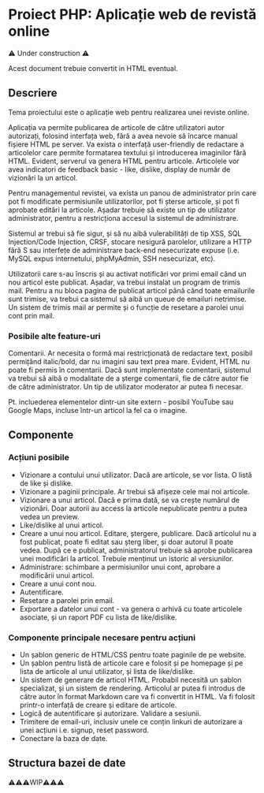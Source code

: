 # Proiect PHP: Aplicație web de revistă online

⚠️ Under construction ⚠️

Acest document trebuie convertit in HTML eventual.

## Descriere

Tema proiectului este o aplicație web pentru realizarea unei reviste online.

Aplicația va permite publicarea de articole de către utilizatori autor autorizați,
folosind interfața web, fără a avea nevoie să încarce manual fișiere HTML pe server.
Va exista o interfață user-friendly de redactare a articolelor care permite formatarea textului
și introducerea imaginilor fără HTML. Evident, serverul va genera HTML pentru articole.
Articolele vor avea indicatori de feedback basic - like, dislike, display de număr de vizionări la un articol.

Pentru managementul revistei, va exista un panou de administrator prin care pot fi
modificate permisiunile utilizatorilor, pot fi șterse articole, și pot
fi aprobate editări la articole. Așadar trebuie să existe un tip de utilizator administrator,
pentru a restricționa accesul la sistemul de administrare.

Sistemul ar trebui să fie sigur, și să nu aibă vulerabilități de tip XSS, SQL Injection/Code Injection, CRSF,
stocare nesigură parolelor, utilizare a HTTP fără S sau interfețe de administrare back-end nesecurizate expuse
(i.e. MySQL expus internetului, phpMyAdmin, SSH nesecurizat, etc).

Utilizatorii care s-au înscris și au activat notificări vor primi email când un nou articol este publicat.
Așadar, va trebui instalat un program de trimis mail. Pentru a nu bloca pagina de publicat articol
până când toate emailurile sunt trimise, va trebui ca sistemul să aibă un queue de emailuri netrimise.
Un sistem de trimis mail ar permite și o funcție de resetare a parolei unui cont prin mail.

### Posibile alte feature-uri

Comentarii. Ar necesita o formă mai restricționată de redactare text, posibil permițând italic/bold, dar
nu imagini sau text prea mare. Evident, HTML nu poate fi permis în comentarii. Dacă sunt implementate
comentarii, sistemul va trebui să aibă o modalitate de a șterge comentarii, fie de către autor fie
de către administrator. Un tip de utilizator moderator ar putea fi necesar.

Pt. incluederea elementelor dintr-un site extern - posibil YouTube sau Google Maps, incluse într-un
articol la fel ca o imagine.

## Componente

### Acțiuni posibile

* Vizionare a contului unui utilizator. Dacă are articole, se vor lista. O listă de like și dislike.
* Vizionare a paginii principale. Ar trebui să afișeze cele mai noi articole.
* Vizionare a unui articol. Dacă e prima dată, se va crește numărul de vizionări. Doar autorii au
  access la articole nepublicate pentru a putea vedea un preview.
* Like/dislike al unui articol.
* Creare a unui nou articol. Editare, ștergere, publicare. Dacă articolul nu a fost publicat,
  poate fi editat sau șterg liber, și doar autorul îl poate vedea. După ce e publicat, administratorul
  trebuie să aprobe publicarea unei modificări la articol. Trebuie menținut un istoric al versiunilor.
* Administrare: schimbare a permisiunilor unui cont, aprobare a modificării unui articol.
* Creare a unui cont nou.
* Autentificare.
* Resetare a parolei prin email.
* Exportare a datelor unui cont - va genera o arhivă cu toate articolele asociate, și un raport
  PDF cu lista de like/dislike.

### Componente principale necesare pentru acțiuni

* Un șablon generic de HTML/CSS pentru toate paginile de pe website.
* Un șablon pentru listă de articole care e folosit și pe homepage și pe lista de articole al unui utilizator, și lista de like/dislike.
* Un sistem de generare de articol HTML. Probabil necesită un șablon specializat, și un sistem de rendering.
  Articolul ar putea fi introdus de către autor în format Markdown care va fi convertit in HTML.
  Va fi folosit printr-o interfață de creare și editare de articole.
* Logică de autentificare și autorizare. Validare a sesiunii.
* Trimitere de email-uri, inclusiv unele ce conțin linkuri de autorizare a unei acțiuni i.e. signup, reset password.
* Conectare la baza de date.

## Structura bazei de date

⚠️⚠️⚠️WIP⚠️⚠️⚠️
